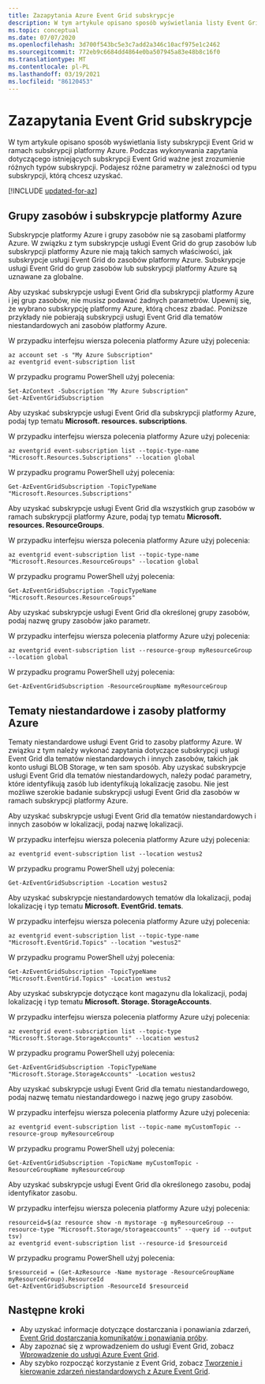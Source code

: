 ```yaml
---
title: Zazapytania Azure Event Grid subskrypcje
description: W tym artykule opisano sposób wyświetlania listy Event Grid subskrypcji w ramach subskrypcji platformy Azure. Podajesz różne parametry w zależności od typu subskrypcji.
ms.topic: conceptual
ms.date: 07/07/2020
ms.openlocfilehash: 3d700f543bc5e3c7add2a346c10acf975e1c2462
ms.sourcegitcommit: 772eb9c6684dd4864e0ba507945a83e48b8c16f0
ms.translationtype: MT
ms.contentlocale: pl-PL
ms.lasthandoff: 03/19/2021
ms.locfileid: "86120453"
---
```

# <a name="query-event-grid-subscriptions"></a>Zazapytania Event Grid subskrypcje 

W tym artykule opisano sposób wyświetlania listy subskrypcji Event Grid w ramach subskrypcji platformy Azure. Podczas wykonywania zapytania dotyczącego istniejących subskrypcji Event Grid ważne jest zrozumienie różnych typów subskrypcji. Podajesz różne parametry w zależności od typu subskrypcji, którą chcesz uzyskać.

[!INCLUDE [updated-for-az](../../includes/updated-for-az.md)]

## <a name="resource-groups-and-azure-subscriptions"></a>Grupy zasobów i subskrypcje platformy Azure

Subskrypcje platformy Azure i grupy zasobów nie są zasobami platformy Azure. W związku z tym subskrypcje usługi Event Grid do grup zasobów lub subskrypcji platformy Azure nie mają takich samych właściwości, jak subskrypcje usługi Event Grid do zasobów platformy Azure. Subskrypcje usługi Event Grid do grup zasobów lub subskrypcji platformy Azure są uznawane za globalne.

Aby uzyskać subskrypcje usługi Event Grid dla subskrypcji platformy Azure i jej grup zasobów, nie musisz podawać żadnych parametrów. Upewnij się, że wybrano subskrypcję platformy Azure, którą chcesz zbadać. Poniższe przykłady nie pobierają subskrypcji usługi Event Grid dla tematów niestandardowych ani zasobów platformy Azure.

W przypadku interfejsu wiersza polecenia platformy Azure użyj polecenia:

```azurecli-interactive
az account set -s "My Azure Subscription"
az eventgrid event-subscription list
```

W przypadku programu PowerShell użyj polecenia:

```azurepowershell-interactive
Set-AzContext -Subscription "My Azure Subscription"
Get-AzEventGridSubscription
```

Aby uzyskać subskrypcje usługi Event Grid dla subskrypcji platformy Azure, podaj typ tematu **Microsoft. resources. subscriptions**.

W przypadku interfejsu wiersza polecenia platformy Azure użyj polecenia:

```azurecli-interactive
az eventgrid event-subscription list --topic-type-name "Microsoft.Resources.Subscriptions" --location global
```

W przypadku programu PowerShell użyj polecenia:

```azurepowershell-interactive
Get-AzEventGridSubscription -TopicTypeName "Microsoft.Resources.Subscriptions"
```

Aby uzyskać subskrypcje usługi Event Grid dla wszystkich grup zasobów w ramach subskrypcji platformy Azure, podaj typ tematu **Microsoft. resources. ResourceGroups**.

W przypadku interfejsu wiersza polecenia platformy Azure użyj polecenia:

```azurecli-interactive
az eventgrid event-subscription list --topic-type-name "Microsoft.Resources.ResourceGroups" --location global
```

W przypadku programu PowerShell użyj polecenia:

```azurepowershell-interactive
Get-AzEventGridSubscription -TopicTypeName "Microsoft.Resources.ResourceGroups"
```

Aby uzyskać subskrypcje usługi Event Grid dla określonej grupy zasobów, podaj nazwę grupy zasobów jako parametr.

W przypadku interfejsu wiersza polecenia platformy Azure użyj polecenia:

```azurecli-interactive
az eventgrid event-subscription list --resource-group myResourceGroup --location global
```

W przypadku programu PowerShell użyj polecenia:

```azurepowershell-interactive
Get-AzEventGridSubscription -ResourceGroupName myResourceGroup
```

## <a name="custom-topics-and-azure-resources"></a>Tematy niestandardowe i zasoby platformy Azure

Tematy niestandardowe usługi Event Grid to zasoby platformy Azure. W związku z tym należy wykonać zapytania dotyczące subskrypcji usługi Event Grid dla tematów niestandardowych i innych zasobów, takich jak konto usługi BLOB Storage, w ten sam sposób. Aby uzyskać subskrypcje usługi Event Grid dla tematów niestandardowych, należy podać parametry, które identyfikują zasób lub identyfikują lokalizację zasobu. Nie jest możliwe szerokie badanie subskrypcji usługi Event Grid dla zasobów w ramach subskrypcji platformy Azure.

Aby uzyskać subskrypcje usługi Event Grid dla tematów niestandardowych i innych zasobów w lokalizacji, podaj nazwę lokalizacji.

W przypadku interfejsu wiersza polecenia platformy Azure użyj polecenia:

```azurecli-interactive
az eventgrid event-subscription list --location westus2
```

W przypadku programu PowerShell użyj polecenia:

```azurepowershell-interactive
Get-AzEventGridSubscription -Location westus2
```

Aby uzyskać subskrypcje niestandardowych tematów dla lokalizacji, podaj lokalizację i typ tematu **Microsoft. EventGrid. temats**.

W przypadku interfejsu wiersza polecenia platformy Azure użyj polecenia:

```azurecli-interactive
az eventgrid event-subscription list --topic-type-name "Microsoft.EventGrid.Topics" --location "westus2"
```

W przypadku programu PowerShell użyj polecenia:

```azurepowershell-interactive
Get-AzEventGridSubscription -TopicTypeName "Microsoft.EventGrid.Topics" -Location westus2
```

Aby uzyskać subskrypcje dotyczące kont magazynu dla lokalizacji, podaj lokalizację i typ tematu **Microsoft. Storage. StorageAccounts**.

W przypadku interfejsu wiersza polecenia platformy Azure użyj polecenia:

```azurecli-interactive
az eventgrid event-subscription list --topic-type "Microsoft.Storage.StorageAccounts" --location westus2
```

W przypadku programu PowerShell użyj polecenia:

```azurepowershell-interactive
Get-AzEventGridSubscription -TopicTypeName "Microsoft.Storage.StorageAccounts" -Location westus2
```

Aby uzyskać subskrypcje usługi Event Grid dla tematu niestandardowego, podaj nazwę tematu niestandardowego i nazwę jego grupy zasobów.

W przypadku interfejsu wiersza polecenia platformy Azure użyj polecenia:

```azurecli-interactive
az eventgrid event-subscription list --topic-name myCustomTopic --resource-group myResourceGroup
```

W przypadku programu PowerShell użyj polecenia:

```azurepowershell-interactive
Get-AzEventGridSubscription -TopicName myCustomTopic -ResourceGroupName myResourceGroup
```

Aby uzyskać subskrypcje usługi Event Grid dla określonego zasobu, podaj identyfikator zasobu.

W przypadku interfejsu wiersza polecenia platformy Azure użyj polecenia:

```azurecli-interactive
resourceid=$(az resource show -n mystorage -g myResourceGroup --resource-type "Microsoft.Storage/storageaccounts" --query id --output tsv)
az eventgrid event-subscription list --resource-id $resourceid
```

W przypadku programu PowerShell użyj polecenia:

```azurepowershell-interactive
$resourceid = (Get-AzResource -Name mystorage -ResourceGroupName myResourceGroup).ResourceId
Get-AzEventGridSubscription -ResourceId $resourceid
```

## <a name="next-steps"></a>Następne kroki

* Aby uzyskać informacje dotyczące dostarczania i ponawiania zdarzeń, [Event Grid dostarczania komunikatów i ponawiania próby](delivery-and-retry.md).
* Aby zapoznać się z wprowadzeniem do usługi Event Grid, zobacz [Wprowadzenie do usługi Azure Event Grid](overview.md).
* Aby szybko rozpocząć korzystanie z Event Grid, zobacz [Tworzenie i kierowanie zdarzeń niestandardowych z Azure Event Grid](custom-event-quickstart.md).
